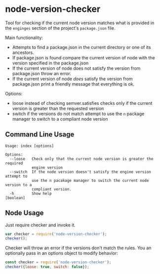 # node-version-checker

Tool for checking if the current node version matches what is provided in the `enginges` section of the project's `package.json` file.

Main functionality:
* Attempts to find a package.json in the current directory or one of its ancestors.
* If package.json is found compare the current version of node with the version specified in the package.json
* If the current version of node does not satisfy the version from package.json throw an error.
* If the current version of node *does* satisfy the version from package.json print a friendly message that everything is ok.

Options:
* loose instead of checking semver.satisfies checks only if the current version is greater than the requested version
* switch if the versions do not match attempt to use the `n` package manager to switch to a compliant node version

## Command Line Usage
```shell
Usage: index [options]

Options:
  --loose   Check only that the current node version is greater the required
            engine version
  --switch  If the node version doesn't satisfy the engine version attempt to
            use the n pacakage manager to switch the current node version to a
            compliant version.
  -h        Show help                                                  [boolean]
```

## Node Usage
Just require checker and invoke it.

```js
var checker = require('node-version-checker');
checker();
```

Checker will throw an error if the versions don't match the rules. You an optionally pass in an options object to modify behavior:

```js
const checker = require('node-version-checker');
checker({loose: true, switch: false});
```
